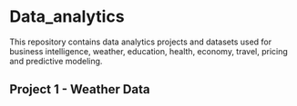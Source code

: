 # Data_analytics

This repository contains data analytics projects and datasets used for business intelligence, weather, education, health, economy, travel, pricing and predictive modeling.

## Project 1 - Weather Data
